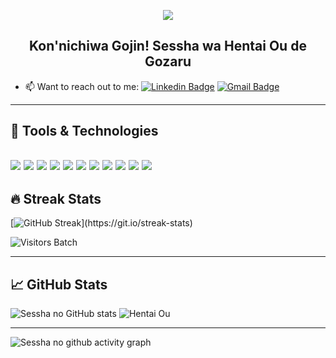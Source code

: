 <p align="center">
  <img src="https://telegra.ph/file/37ba028829b52402cab4e.gif">
</p>

<h2 align="center">Kon'nichiwa Gojin! Sessha wa Hentai Ou de Gozaru</h2>

<!-- To be Filled -->
- 📫  Want to reach out to me:  [![Linkedin Badge](https://img.shields.io/badge/-Harshil%20Jain-blue?style=flat-square&logo=Linkedin&logoColor=white&link=https://www.linkedin.com/in/harshil-jain-000/)](https://www.linkedin.com/in/harshil-jain-000/)
[![Gmail Badge](https://img.shields.io/badge/-kutabare.eerito@gmail.com-c14438?style=flat-square&logo=Gmail&logoColor=white&link=mailto:kutabare.eerito@gmail.com)](mailto:kutabare.eerito@gmail.com)

------------------------------------------------------------------------------------------------------------------------------------------------------------------------------
## 🔧 Tools & Technologies 
![](https://img.shields.io/badge/IDE-JetBrains-informational?style=flat&logo=intellij-idea&logoColor=white&color=2bbc8a)
![](https://img.shields.io/badge/Editor-VSCode-informational?style=flat&logo=intellij-idea&logoColor=white&color=2bbc8a)
![](https://img.shields.io/badge/Code-C-informational?style=flat&logo=C&logoColor=white&color=2bbc8a)
![](https://img.shields.io/badge/Code-C++-informational?style=flat&logo=C++&logoColor=white&color=2bbc8a)
![](https://img.shields.io/badge/Code-HTML5-informational?style=flat&logo=HTML5&logoColor=white&color=2bbc8a)
![](https://img.shields.io/badge/Code-CSS3-informational?style=flat&logo=CSS3&logoColor=white&color=2bbc8a)
![](https://img.shields.io/badge/Code-JavaScript-informational?style=flat&logo=javascript&logoColor=white&color=2bbc8a)
![](https://img.shields.io/badge/Code-Java-informational?style=flat&logo=java&logoColor=white&color=2bbc8a)
![](https://img.shields.io/badge/Code-Pyhton-informational?style=flat&logo=python&logoColor=white&color=2bbc8a)
![](https://img.shields.io/badge/Shell-Bash-informational?style=flat&logo=gnu-bash&logoColor=white&color=2bbc8a)
![](https://img.shields.io/badge/Tools-SQL-informational?style=flat&logo=postgresql&logoColor=white&color=2bbc8a)
--------------------------------------------------------------------------------------------------------------------------------------------------------------------------------
## 🔥 Streak Stats

[![GitHub Streak](https://github-readme-streak-stats.herokuapp.com/?user=HentaiOusama&theme=dark&hide_border=true")](https://git.io/streak-stats)

![Visitors Batch](https://visitor-badge.laobi.icu/badge?page_id=HentaiOusama.HentaiOusama)

--------------------------------------------------------------------------------------------------------------------------------------------------------------------------------
## &#x1f4c8; GitHub Stats
![Sessha no GitHub stats](https://github-readme-stats.vercel.app/api?username=HentaiOusama&theme=radical&show_icons=true) ![Hentai Ou](https://github-readme-stats.vercel.app/api/top-langs/?username=HentaiOusama&hide=java,html,tex&layout=compact&theme=radical&langs_count=8)

------------------------------------------------------------------------------------------------------------------------------------------------------------------------------

![Sessha no github activity graph](https://github-profile-summary-cards.vercel.app/api/cards/profile-details?username=HentaiOusama&theme=monokai)
